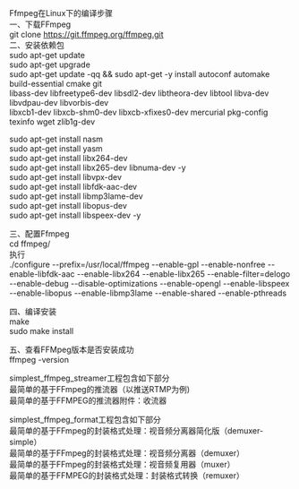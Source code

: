 Ffmpeg在Linux下的编译步骤 \
   一、下载FFmpeg \
       git clone https://git.ffmpeg.org/ffmpeg.git \
   二、安装依赖包 \
       sudo apt-get update \
       sudo apt-get upgrade \
       sudo apt-get update -qq && sudo apt-get -y install autoconf automake build-essential cmake git \
       libass-dev libfreetype6-dev libsdl2-dev libtheora-dev libtool libva-dev libvdpau-dev libvorbis-dev \
       libxcb1-dev libxcb-shm0-dev libxcb-xfixes0-dev mercurial pkg-config texinfo wget zlib1g-dev
       
   sudo apt-get install nasm \
   sudo apt-get install yasm \
   sudo apt-get install libx264-dev \
   sudo apt-get install libx265-dev libnuma-dev -y \
   sudo apt-get install libvpx-dev \
   sudo apt-get install libfdk-aac-dev\
   sudo apt-get install libmp3lame-dev \
   sudo apt-get install libopus-dev \
   sudo apt-get install libspeex-dev -y

 三、配置Ffmpeg \
 cd ffmpeg/ \
 执行\
 ./configure --prefix=/usr/local/ffmpeg --enable-gpl --enable-nonfree --enable-libfdk-aac --enable-libx264 --enable-libx265 --enable-filter=delogo --enable-debug --disable-optimizations --enable-opengl --enable-libspeex --enable-libopus --enable-libmp3lame --enable-shared --enable-pthreads

 四、编译安装 \
 make \
 sudo make install

 五、查看FFMpeg版本是否安装成功 \
 ffmpeg -version



simplest_ffmpeg_streamer工程包含如下部分 \
 最简单的基于FFmpeg的推流器（以推送RTMP为例) \
 最简单的基于FFMPEG的推流器附件：收流器

 simplest_ffmpeg_format工程包含如下部分 \
 最简单的基于FFmpeg的封装格式处理：视音频分离器简化版（demuxer-simple）\
 最简单的基于FFmpeg的封装格式处理：视音频分离器（demuxer）\
 最简单的基于FFmpeg的封装格式处理：视音频复用器（muxer）\
 最简单的基于FFMPEG的封装格式处理：封装格式转换（remuxer）

